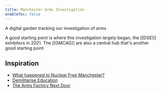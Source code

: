 ```yaml
---
title: Manchester Arms Investigation
enableToc: false
---
```


A digital garden tracking our investigation of arms

A good starting point is where this investigation largely began, the [[DSEI]] exhibitors in 2021. The [[GMCAG]] are also a central hub that's another good starting point

## Inspiration

- [What happened to Nuclear Free Manchester?](https://gfsc.studio/blog/2021/what-happened-to-nuclear-free-manchester/)
- [Demilitarise Education](https://ded1.co/)
- [The Arms Factory Next Door](https://themeteor.org/2022/02/24/the-arms-factory-next-door-elbit-oldham/)